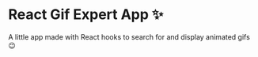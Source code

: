 # React Gif Expert App ✨

A little app made with React hooks to search for and display animated gifs 😉